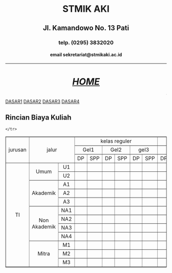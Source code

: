 <!DOCTYPE html>
<html>
<head>
	<title>HOME</title>
</head>
<body>
	<h1 align=center>STMIK AKI</h1>
	<h2 align=center> Jl. Kamandowo No. 13 Pati</h2>
	<h3 align=center> telp. (0295) 3832020</h3>
	<h4 align=center> email sekretariat@stmikaki.ac.id</h4>
	<hr>
	<h1 align=center><b><u><i>HOME</i></u></b></h1>
	<marquee> TULISAN BERJALAN </marquee>
	<div>
		<a href="DASAR1.html">DASAR1</a>
		<a href="DASAR2.html">DASAR2</a>
		<a href="DASAR3.html">DASAR3</a>
		<a href="DASAR4.html">DASAR4</a>
	</div>
	<h2>Rincian Biaya Kuliah</h2>
<table width=100% border=1>
	<tr>
		<td rowspan=3 align=center>jurusan</td>
		<td rowspan=3 colspan="2" align=center>jalur</td>
		<td colspan=6 align=center>kelas reguler</td>
		<td colspan=6 align=center>kelas weekend</td>
	</tr>
	<tr>
		<td colspan=2 align=center>Gel1</td>
		<td colspan=2 align=center>Gel2</td>
		<td colspan=2 align=center>gel3</td>
		<td colspan=2 align=center>gel1</td>
		<td colspan=2 align=center>gel2</td>
		<td colspan=2 align=center>gel3</td>
	</tr>
	<tr>
		<td align=center>DP</td>
		<td align=center>SPP</td>
		<td align=center>DP</td>
		<td align=center>SPP</td>
		<td align=center>DP</td>
		<td align=center>SPP</td>
		<td align=center>DP</td>
		<td align=center>SPP</td>
		<td align=center>DP</td>
		<td align=center>SPP</td>
		<td align=center>DP</td>
		<td align=center>SSp</td>
	</tr>
	<tr>
		<td rowspan=12 align=center>TI</td>
		<td rowspan=2 align="center">Umum </td>
		<td align="center">U1</td>
		<td></td>
		<td></td>
		<td></td>
		<td></td>
		<td></td>
		<td></td>
		<td></td>
		<td></td>
		<td></td>
		<td></td>
		<td></td>
		<td></td>
	</tr>
	<tr>
		<td align="center">U2</td>
		<td></td>
		<td></td>
		<td></td>
		<td></td>
		<td></td>
		<td></td>
		<td></td>
		<td></td>
		<td></td>
		<td></td>
		<td></td>
		<td></td>
	</tr>
	<tr>
		<td rowspan=3 align="center">Akademik</td>
		<td align="center">A1</td>
		<td></td>
		<td></td>
		<td></td>
		<td></td>
		<td></td>
		<td></td>
		<td></td>
		<td></td>
		<td></td>
		<td></td>
		<td></td>
		<td></td>
	</tr>
	<tr>
		<td align="center">A2</td>
		<td></td>
		<td></td>
		<td></td>
		<td></td>
		<td></td>
		<td></td>
		<td></td>
		<td></td>
		<td></td>
		<td></td>
		<td></td>
		<td></td>
	</tr>
	<tr>
		<td align="center">A3</td>
		<td></td>
		<td></td>
		<td></td>
		<td></td>
		<td></td>
		<td></td>
		<td></td>
		<td></td>
		<td></td>
		<td></td>
		<td></td>
		<td></td>
	</tr>
	<tr>
		<td rowspan=4 align="center">Non Akademik</td>
		<td align="center">NA1</td>
		<td></td>
		<td></td>
		<td></td>
		<td></td>
		<td></td>
		<td></td>
		<td></td>
		<td></td>
		<td></td>
		<td></td>
		<td></td>
		<td></td>
	</tr>
	<tr>
		<td align="center">NA2</td>
		<td></td>
		<td></td>
		<td></td>
		<td></td>
		<td></td>
		<td></td>
		<td></td>
		<td></td>
		<td></td>
		<td></td>
		<td></td>
		<td></td>
	</tr>
	<tr>
		<td align="center">NA3</td>
		<td></td>
		<td></td>
		<td></td>
		<td></td>
		<td></td>
		<td></td>
		<td></td>
		<td></td>
		<td></td>
		<td></td>
		<td></td>
		<td></td>
	</tr><tr>
		<td align="center">NA4</td>
		<td></td>
		<td></td>
		<td></td>
		<td></td>
		<td></td>
		<td></td>
		<td></td>
		<td></td>
		<td></td>
		<td></td>
		<td></td>
		<td></td>
	</tr>
	<tr>
		<td rowspan=3 align="center">Mitra</td>
		<td align="center">M1</td>
		<td></td>
		<td></td>
		<td></td>
		<td></td>
		<td></td>
		<td></td>
		<td></td>
		<td></td>
		<td></td>
		<td></td>
		<td></td>
		<td></td>
	</tr>
	<tr>
		<td align="center">M2</td>
		<td></td>
		<td></td>
		<td></td>
		<td></td>
		<td></td>
		<td></td>
		<td></td>
		<td></td>
		<td></td>
		<td></td>
		<td></td>
		<td></td>
	</tr>
	<tr>
		<td align="center">M3</td>
		<td></td>
		<td></td>
		<td></td>
		<td></td>
		<td></td>
		<td></td>
		<td></td>
		<td></td>
		<td></td>
		<td></td>
		<td></td>
		<td></td>
	</tr>
	
	</tr>
</table>
</body>
</html>
